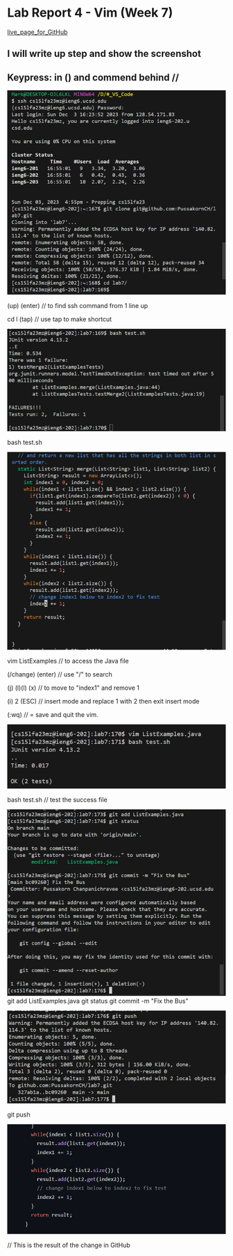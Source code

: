 # Lab Report 4 - Vim (Week 7)

[live_page_for_GitHub](https://pussakornch.github.io/cse15l-lab-reports3/lab-report.html)

## I will write up step and show the screenshot
## Keypress: in () and commend behind //

![Image](1.PNG)

(up) (enter) // to find ssh command from 1 line up

cd l (tap)   // use tap to make shortcut

![Image](2.PNG)

bash test.sh

![Image](3.PNG)

vim ListExamples // to access the Java file

(/change) (enter) // use "/" to search

(j) (l)(l) (x) // to move to "index1"  and remove 1

(i) 2 (ESC) //  insert mode and replace 1 with 2 then exit insert mode

(:wq) // = save and quit the vim.

![Image](4.PNG)

bash test.sh // test the  success file

![Image](5.PNG)
git add ListExamples.java
git status
git commit -m "Fix the Bus"

![Image](6.PNG)

git push

![Image](7.PNG)

// This is the result of the change in GitHub 
